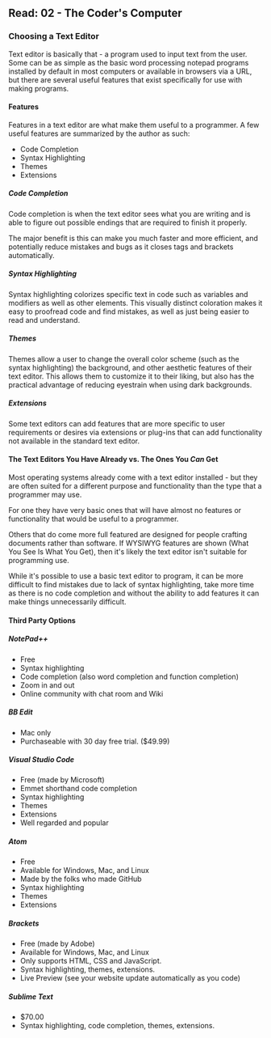 ## Read: 02 - The Coder's Computer

### Choosing a Text Editor

Text editor is basically that - a program used to input text from the user. Some can be as simple as
the basic word processing notepad programs installed by default in most computers or available in browsers via a URL,
but there are several useful features that exist specifically for use with making programs.

#### Features

Features in a text editor are what make them useful to a programmer. A few useful features are summarized by the author as such:

- Code Completion
- Syntax Highlighting
- Themes 
- Extensions


##### Code Completion

Code completion is when the text editor sees what you are writing and is able to figure out possible endings that are required to finish it properly. 

The major benefit is this can make you much faster and more efficient, and potentially reduce mistakes and bugs as it closes tags and brackets automatically.

##### Syntax Highlighting

Syntax highlighting colorizes specific text in code such as variables and modifiers as well as other elements. This visually distinct coloration makes it easy to proofread code and find mistakes, as well as just being easier to read and understand.

##### Themes

Themes allow a user to change the overall color scheme (such as the syntax highlighting) the background, and other aesthetic features of their text editor. This allows them to customize it to their liking, but also has the practical advantage of reducing eyestrain when using dark backgrounds.

##### Extensions

Some text editors can add features that are more specific to user requirements or desires via extensions or plug-ins that can add functionality not available in the standard text editor.



#### The Text Editors You Have Already vs. The Ones You *Can* Get

Most operating systems already come with a text editor installed - but they are often suited for a different purpose and functionality than the type that a programmer may use.

For one they have very basic ones that will have almost no features or functionality that would be useful to a programmer.

Others that do come more full featured are designed for people crafting documents rather than software. If WYSIWYG features are shown (What You See Is What You Get), then it's likely the text editor isn't suitable for programming use.

While it's possible to use a basic text editor to program, it can be more difficult to find mistakes due to lack of syntax highlighting, take more time as there is no code completion and without the ability to add features it can make things unnecessarily difficult.

#### Third Party Options

##### NotePad++

- Free
- Syntax highlighting
- Code completion (also word completion and function completion)
- Zoom in and out
- Online community with chat room and Wiki

##### BB Edit

- Mac only
- Purchaseable with 30 day free trial. ($49.99)

##### Visual Studio Code

- Free (made by Microsoft)
- Emmet shorthand code completion
- Syntax highlighting
- Themes
- Extensions
- Well regarded and popular

##### Atom

- Free
- Available for Windows, Mac, and Linux
- Made by the folks who made GitHub
- Syntax highlighting
- Themes
- Extensions

##### Brackets

- Free (made by Adobe)
- Available for Windows, Mac, and Linux
- Only supports HTML, CSS and JavaScript.
- Syntax highlighting, themes, extensions.
- Live Preview (see your website update automatically as you code)

##### Sublime Text

- $70.00
- Syntax highlighting, code completion, themes, extensions.




